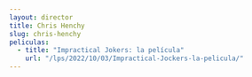 ```yaml
---
layout: director
title: Chris Henchy
slug: chris-henchy
peliculas:
  - title: "Impractical Jokers: la película"
    url: "/lps/2022/10/03/Impractical-Jockers-la-pelicula/"
---
```

